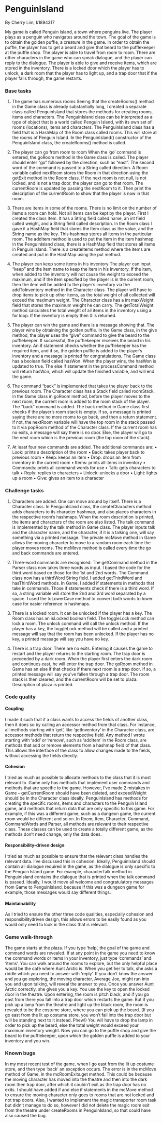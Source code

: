 # PenguinIsland

By Cherry Lim, k1894317

My game is called Penguin Island, a town where penguins live.
The player plays as a penguin who navigates around the town. The goal of the game is to
obtain the golden puffle, a creature in the game. In order to obtain the puffle, the player has
to get a beard and give that beard to the pufflekeeper at the puffle shop.
The player is able to travel from room to room. There are other characters in the game who
can speak dialogue, and the player can reply to the dialogue. The player is able to give and
receive items, which are stored in the inventory. There is a locked door which the player has
to unlock, a dark room that the player has to light up, and a trap door that if the player falls
through, the game restarts.
### Base tasks
1. The game has numerous rooms
Seeing that the createRooms() method in the Game class is already substantially long, I
created a separate class called PenguinIsland that stores the methods for creating rooms,
items and characters. The PenguinIsland class can be interpreted as a type of object that is a
world called Penguin Island, with its own set of rooms (locations), items and characters.
The PenguinIsland class has a field that is a HashMap of the Room class called rooms. This
will store all the rooms of Penguin Island. In the PenguinIsland() constructor of the
PenguinIsland class, the createRooms() method is called.

2. The player can go from room to room
When the ‘go’ command is entered, the goRoom method in the Game class is called. The
player should enter “go” followed by the direction, such as “east”. The second word of the
command is passed to a String called direction. A Room variable called nextRoom stores the
Room in that direction using the getExit method in the Room class. If the next room is not
null, is not locked, and is not a trap door, the player can go to that room. The currentRoom
is updated by passing the nextRoom to it. Then print the description of the currentRoom to
show that the player is now in that room.

3. There are items in some of the rooms. There is no limit on the number of items a
room can hold. Not all items can be kept by the player.
First I created the class Item. It has a String field called name, an int field called weight, and
a String field called description. In the Room class I gave it a HashMap field that stores the
Item class as the value, and the String name as the key. This hashmap stores all items in the
particular room. The addItem method is used to put the item in the item hashmap. In the
PenguinIsland class, there is a HashMap field that stores all items in Penguin Island. There is
a createItems method where the items are created and put in the HashMap using the put
method. 

4. The player can keep some items in his inventory
The player can input “keep” and the item name to keep the item in his inventory. If the
item, when added to the inventory will not cause the weight to exceed the maximum, and if
the item specified by the player is in the current room, then the item will be added to the
player’s inventory via the addToInventory method in the Character class.
The player will have to drop items to pick up other items, as the total weight of all collected
will exceed the maximum weight. The Character class has a int maxWeight field that stores
the maximum weight he can carry. The getTotalWeight method calculates the total weight
of all items in the inventory using a for loop. If the inventory is empty then 0 is returned.

5. The player can win the game and there is a message showing that.
The player wins by obtaining the golden puffle. In the Game class, in the give method, the
player uses the “give” command to give the beard to the pufflekeeper. If successful, the
pufflekeeper receives the beard in his inventory. An if statement checks whether the
pufflekeeper has the required item, and if so, the golden puffle is added to the player’s
inventory and a message is printed for congratulations.
The Game class has a boolean field called hasWon. When the player wins, the hasWon is
updated to true. The else if statement in the processCommand method will return hasWon,
which will update the finished variable, and will end the game.

6. The command “back” is implemented that takes the player back to the previous
room.
The Character class has a Stack<Room> field called roomStack. In the Game class in goRoom
method, before the player moves to the next room, the current room is added to the room
stack of the player.
The “back” command is added. The back method in Game class first checks if the player’s
room stack is empty. If so, a message is printed saying there are no more rooms to go back,
and then a return statement. If not, the nextRoom variable will have the top room in the
stack passed to it via popRoom method of the Character class. If the current room has no
exits, a message will say there is no door. Else, the player will go to the next room which is
the previous room (the top room of the stack).
  
7. At least four new commands are added.
The additional commands are:
• Look: prints a description of the room
• Back: takes player back to previous room
• Keep: keeps an item
• Drop: drops an item from inventory in the current room
• Items: prints all items in inventory
• Commands: prints all command words for use
• Talk: gets characters to talk
• Reply: replies to characters
• Unlock: unlocks a door
• Light: lights up a room
• Give: gives an item to a character

### Challenge tasks
1. Characters are added. One can move around by itself.
There is a Character class. In PenguinIsland class, the createCharacters method adds
characters to its character hashmap, and also places characters in the respective room’s
hashmaps. When the room description is printed, the items and characters of the room are
also listed.
The talk command is implemented by the talk method in Game class. The player inputs talk
and the character name, and the character, if it is a talking one, will say something via a
printed message.
The private mcMove method in Game allows the moving character to move to a random
room each time the player moves rooms. The mcMove method is called every time the go
and back commands are entered.

2. Three-word commands are recognised.
The getCommand method in the Parser class now takes three words as input. I based the
code for the third word based on those for the 1st and 2nd words. The Command class now
has a thirdWord String field. I added getThirdWord and hasThirdWord methods.
In Game, I added if statements in methods that take in commands. Those if statements
check if there is a third word. If so, a string variable will store the 2nd and 3rd word separated
by a space. I used the toLowerCase method to convert both words to lower case for easier
reference in hashmaps.

3. There is a locked room. It can be unlocked if the player has a key.
The Room class has an isLocked boolean field. The toggleLock method can lock a room. The
unlock command will call the unlock method. If the player has a key, the toggleLock method
will be called and a printed message will say that the room has been unlocked. If the player
has no key, a printed message will say you have no key.

4. There is a trap door. There are no exits. Entering it causes the game to restart and the
player returns to the starting room.
The trap door is preceeded by a dark room. When the player first enters the dark room and
continues east, he will enter the trap door. The goRoom method in Game has an else if that
checks if there next room is a trap door. If so, a printed message will say you’ve fallen
through a trap door. The room stack is then cleared, and the currentRoom will be set to
plaza. Description of plaza is printed. 

### Code quality
#### Coupling
I made it such that if a class wants to access the fields of another class, then it does so by
calling an accessor method from that class. For instance, all methods starting with ‘get’, like
‘getInventory’ in the Character class, are accessor methods that return the respective field.
Any method I wrote starting with ‘add’ or ‘remove’, such as ‘addItem’ in the Room class, are
methods that add or remove elements from a hashmap field of that class. This allows the
interface of the class to allow changes made to the fields, without accessing the fields
directly.

#### Cohesion
I tried as much as possible to allocate methods to the class that it is most relevant to.
Game only has methods that implement user commands and methods that are specific to
the game. However, I’ve made 2 mistakes in Game – getCurrentRoom should have been
deleted, and exceedWeight should be in the Character class ideally. PenguinIsland has
methods for creating the specific rooms, items and characters to the Penguin Island game,
and methods that return data that are only specific to this game. For example, if this was a
different game, such as a dungeon game, the current room would be different and so on.
In Room, Item, Character, Command, CommandWords and Parser, all methods are relevant
to their respective class. These classes can be used to create a totally different game, as the
methods don’t need change, only the data does.

#### Responsibility-driven design
I tried as much as possible to ensure that the relevant class handles the relevant data. I’ve
discussed this in cohesion.
Ideally, PenguinIsland should contain all dialogue required in the game, as the dialogue is
only specific to the Penguin Island game. For example, characterTalk method in
PenguinIsland contains the dialogue that is printed when the talk command is passed.
Ideally, I would move all welcome and congratulatory messages from Game to
PenguinIsland, because if this was a dungeon game for example, those messages would say
different things.

#### Maintainability
As I tried to ensure the other three code qualities, especially cohesion and responsibilitydriven design, this allows errors to be easily found as you would only need to look in the
class that is relevant.

### Game walk-through
The game starts at the plaza. If you type ‘help’, the goal of the game and command words
are revealed. If at any point in the game you need to know the command words or items in
your inventory, just type ‘commands’ and ‘items’.
You can walk around the rooms to explore, but the only helpful place would be the café
where Aunt Arctic is. When you get her to talk, she asks a riddle which you need to answer
with ‘reply’. If you don’t know the answer and you go exploring, the moving character,
Average Joe, might run into you and upon talking, will reveal the answer to you.
Once you answer Aunt Arctic correctly, she gives you a key. You use the key to open the
locked door in the theatre. Upon entering, the room is pitch black, and if you go east from
there you fall into a trap door which restarts the game. But if you pick up a lamp from the
theatre and light up the black room, the room is revealed to be the costume store, where
you can pick up the beard. (If you go east from the lit up costume store, you won’t fall into
the trap door but will be standing next to it instead. Phew!) You will have to drop the lamp
in order to pick up the beard, else the total weight would exceed your maximum inventory
weight.
Now you can go to the puffle shop and give the beard to the pufflekeeper, upon which the
golden puffle is added to your inventory and you win.

### Known bugs
In my most recent test of the game, when I go east from the lit up costume store, and then
type ‘back’ an exception occurs. The error is in the mcMove method of Game, in the
mcRoomExits.get method. This could be because the moving character has moved into the
theatre and then into the dark room then trap door, after which it couldn’t exit as the trap
door has no exits. I should have added if and else if statements in the mcMove method to
ensure the moving character only goes to rooms that are not locked and not trap doors.
Also, I wanted to implement the magic transporter room task but didn’t manage to do so,
however I did not delete the magic room exit from the theatre under createRooms in
PenguinIsland, so that could have also caused the bug. 
